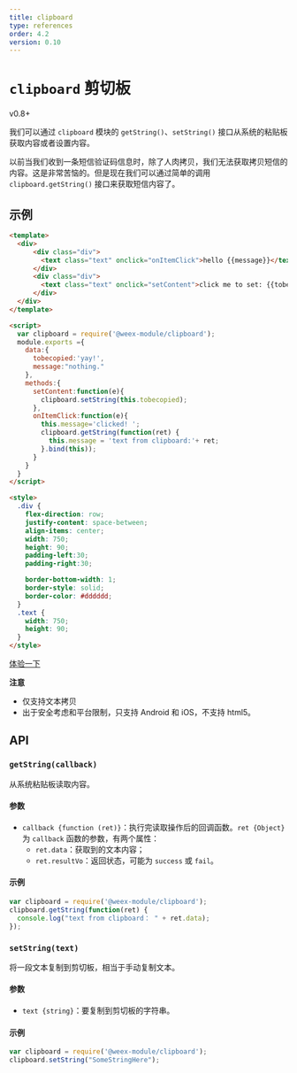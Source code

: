 ```yaml
---
title: clipboard
type: references
order: 4.2
version: 0.10
---
```


# `clipboard` 剪切板
<span class="weex-version">v0.8+</span>

我们可以通过 `clipboard` 模块的 `getString()`、`setString()` 接口从系统的粘贴板获取内容或者设置内容。

以前当我们收到一条短信验证码信息时，除了人肉拷贝，我们无法获取拷贝短信的内容。这是非常苦恼的。但是现在我们可以通过简单的调用 `clipboard.getString()` 接口来获取短信内容了。

## 示例

```html
<template>
  <div>
      <div class="div">
        <text class="text" onclick="onItemClick">hello {{message}}</text>
      </div>
      <div class="div">
        <text class="text" onclick="setContent">click me to set: {{tobecopied}}</text>
      </div>
  </div>
</template>

<script>
  var clipboard = require('@weex-module/clipboard');
  module.exports ={
    data:{
      tobecopied:'yay!',
      message:"nothing."
    },
    methods:{
      setContent:function(e){
        clipboard.setString(this.tobecopied);
      },
      onItemClick:function(e){
        this.message='clicked! ';
        clipboard.getString(function(ret) {
          this.message = 'text from clipboard:'+ ret;
        }.bind(this));
      }
    }
  }
</script>

<style>
  .div {
    flex-direction: row;
    justify-content: space-between;
    align-items: center;
    width: 750;
    height: 90;
    padding-left:30;
    padding-right:30;

    border-bottom-width: 1;
    border-style: solid;
    border-color: #dddddd;
  }
  .text {
    width: 750;
    height: 90;
  }
</style>
```

[体验一下](http://dotwe.org/b6a9d613462d85dce56f81085b094dfa)

**注意**

* 仅支持文本拷贝
* 出于安全考虑和平台限制，只支持 Android 和 iOS，不支持 html5。

## API

### `getString(callback)`

从系统粘贴板读取内容。

#### 参数

* `callback {function (ret)}`：执行完读取操作后的回调函数。`ret {Object}` 为 `callback` 函数的参数，有两个属性：
  - `ret.data`：获取到的文本内容；
  - `ret.resultVo`：返回状态，可能为 `success` 或 `fail`。

#### 示例

```javascript
var clipboard = require('@weex-module/clipboard');
clipboard.getString(function(ret) {
  console.log("text from clipboard： " + ret.data);
});
```

### `setString(text)`

将一段文本复制到剪切板，相当于手动复制文本。

#### 参数

* `text {string}`：要复制到剪切板的字符串。

#### 示例

```javascript
var clipboard = require('@weex-module/clipboard');
clipboard.setString("SomeStringHere");
```
